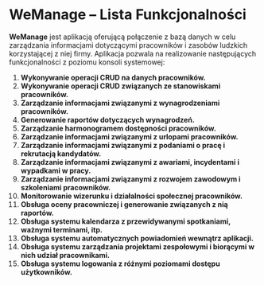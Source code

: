 # WeManage – Lista Funkcjonalności

**WeManage** jest aplikacją oferującą połączenie z bazą danych w celu zarządzania informacjami dotyczącymi pracowników i zasobów ludzkich korzystającej z niej firmy. Aplikacja pozwala na realizowanie następujących funkcjonalności z poziomu konsoli systemowej:

1. **Wykonywanie operacji CRUD na danych pracowników.**
2. **Wykonywanie operacji CRUD związanych ze stanowiskami pracowników.**
3. **Zarządzanie informacjami związanymi z wynagrodzeniami pracowników.**
4. **Generowanie raportów dotyczących wynagrodzeń.**
5. **Zarządzanie harmonogramem dostępności pracowników.**
6. **Zarządzanie informacjami związanymi z urlopami pracowników.**
7. **Zarządzanie informacjami związanymi z podaniami o pracę i rekrutacją kandydatów.**
8. **Zarządzanie informacjami związanymi z awariami, incydentami i wypadkami w pracy.**
9. **Zarządzanie informacjami związanymi z rozwojem zawodowym i szkoleniami pracowników.**
10. **Monitorowanie wizerunku i działalności społecznej pracowników.**
11. **Obsługa oceny pracowniczej i generowanie związanych z nią raportów.**
12. **Obsługa systemu kalendarza z przewidywanymi spotkaniami, ważnymi terminami, itp.**
13. **Obsługa systemu automatycznych powiadomień wewnątrz aplikacji.**
14. **Obsługa systemu zarządzania projektami zespołowymi i biorącymi w nich udział pracownikami.**
15. **Obsługa systemu logowania z różnymi poziomami dostępu użytkowników.**
